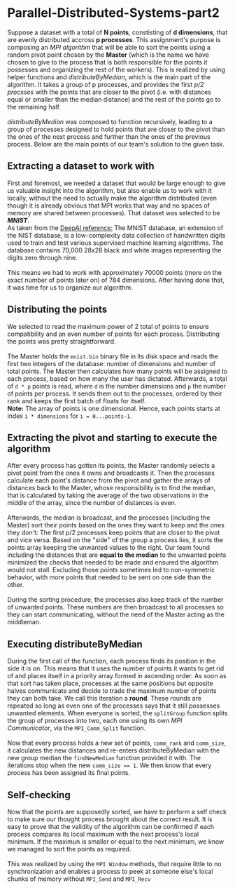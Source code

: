 # Parallel-Distributed-Systems-part2

Suppose a dataset with a total of **N points**, constisting of **d dimensions**, that are evenly distributed accross **p processes**. This assignment's purpose is composing an _MPI algorithm_ that will be able to sort the points using a random pivot point chosen by the **Master** (which is the name we have chosen to give to the process that is both responsible for the points it possesses and organizing the rest of the workers). This is realized by using helper functions and _distributeByMedian_, which is the main part of the algorithm. It takes a group of p processes, and provides the first _p/2 procsses_ with the points that are closer to the pivot (i.e. with distances equal or smaller than the median distance) and the rest of the points go to the remaining half.
\
\
_distributeByMedian_ was composed to function recursively, leading to a group of processes designed to hold points that are closer to the pivot than the ones of the next process and further than the ones of the previous process. Below are the main points of our team's solution to the given task.

## Extracting a dataset to work with
First and foremost, we needed a dataset that would be large enough to give us valuable insight into the algorithm, but also enable us to work with it locally, without the need to actually make the algorithm distributed (even though it is already obvious that MPI works that way and no spaces of memory are shared between processes). That dataset was selected to be **_MNIST_**.
\
As taken from the [DeepAI reference:](https://deepai.org/dataset/mnist)
The MNIST database, an extension of the NIST database, is a low-complexity data collection of handwritten digits used to train and test various supervised machine learning algorithms. The database contains 70,000 28x28 black and white images representing the digits zero through nine.
\
\
This means we had to work with approximately 70000 points (more on the exact number of points later on) of 784 dimensions. After having done that, it was time for us to organize our algorithm.

## Distributing the points
We selected to read the maximum power of 2 total of points to ensure compatibility and an even number of points for each process. Distributing the points was pretty straightforward.
\
\
The Master holds the `mnist.bin` binary file in its disk space and reads the first two integers of the database: number of dimensions and number of total points. The Master then calculates how many points will be assigned to each process, based on how many the user has dictated. Afterwards, a total of `d * p`  points is read, where `d` is the number dimensions and `p` the number of points per process. It sends them out to the processes, ordered by their rank and keeps the first batch of floats for itself.
\
**Note:** The array of points is one dimensional. Hence, each points starts at index `i * dimensions` for `i = 0...points-1`.

## Extracting the pivot and starting to execute the algorithm
After every process has gotten its points, the Master randomly selects a pivot point from the ones it owns and broadcasts it. Then the processes calculate each point's distance from the pivot and gather the arrays of distances back to the Master, whose responsibility is to find the median, that is calculated by taking the average of the two observations in the middle of the array, since the number of distances is even.
\
\
Afterwards, the median is broadcast, and the processes (including the Master) sort their points based on the ones they want to keep and the ones they don't: The first p/2 processes keep points that are closer to the pivot and vice versa. Based on the "side" of the group a process lies, it sorts the points array keeping the unwanted values to the right. Our team found including the distances that are **equal to the median** to the unwanted points minimized the checks that needed to be made and ensured the algorithm would not stall. Excluding those points sometimes led to non-symmetric behavior, with more points that needed to be sent on one side than the other.
\
\
During the sorting procedure, the processes also keep track of the number of unwanted points. These numbers are then broadcast to all processes so they can start communicating, without the need of the Master acting as the middleman.

## Executing distributeByMedian
During the first call of the function, each process finds its position in the side it is on. This means that it uses the number of points it wants to get rid of and places itself in a priority array formed in ascending order. As soon as that sort has taken place, processes at the same positions but opposite halves communicate and decide to trade the maximum number of points they can both take. We call this iteration a **round**. These rounds are repeated so long as even one of the processes says that it still possesses unwanted elements. When everyone is sorted, the `splitGroup` function splits the group of processes into two, each one using its own _MPI Communicator_, via the `MPI_Comm_Split` function.
\
\
Now that every process holds a new set of points, `comm_rank` and `comm_size`, it calculates the new distances and re-enters distributeByMedian with the new group median the `findNewMedian` function provided it with. The iterations stop when the new `comm_size == 1`. We then know that every process has been assigned its final points.

## Self-checking
Now that the points are supposedly sorted, we have to perform a self check to make sure our thought process brought about the correct result. It is easy to prove that the validity of the algorithm can be confirmed if each process compares its local maximum with the next process's local minimum. If the maximun is smaller or equal to the next minimum, we know we managed to sort the points as required.
\
\
This was realized by using the `MPI Window` methods, that require little to no synchronization and enables a process to peek at someone else's local chunks of memory without `MPI_Send` and `MPI_Recv`


